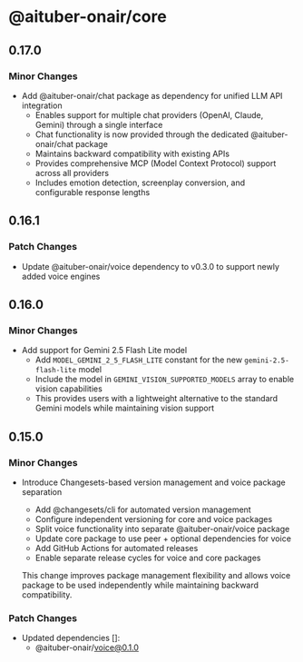 # @aituber-onair/core

## 0.17.0

### Minor Changes

- Add @aituber-onair/chat package as dependency for unified LLM API integration
  - Enables support for multiple chat providers (OpenAI, Claude, Gemini) through a single interface
  - Chat functionality is now provided through the dedicated @aituber-onair/chat package
  - Maintains backward compatibility with existing APIs
  - Provides comprehensive MCP (Model Context Protocol) support across all providers
  - Includes emotion detection, screenplay conversion, and configurable response lengths

## 0.16.1

### Patch Changes

- Update @aituber-onair/voice dependency to v0.3.0 to support newly added voice engines

## 0.16.0

### Minor Changes

- Add support for Gemini 2.5 Flash Lite model
  - Add `MODEL_GEMINI_2_5_FLASH_LITE` constant for the new `gemini-2.5-flash-lite` model
  - Include the model in `GEMINI_VISION_SUPPORTED_MODELS` array to enable vision capabilities
  - This provides users with a lightweight alternative to the standard Gemini models while maintaining vision support

## 0.15.0

### Minor Changes

- Introduce Changesets-based version management and voice package separation

  - Add @changesets/cli for automated version management  
  - Configure independent versioning for core and voice packages
  - Split voice functionality into separate @aituber-onair/voice package
  - Update core package to use peer + optional dependencies for voice
  - Add GitHub Actions for automated releases
  - Enable separate release cycles for voice and core packages

  This change improves package management flexibility and allows voice package to be used independently while maintaining backward compatibility.

### Patch Changes

- Updated dependencies []:
  - @aituber-onair/voice@0.1.0
